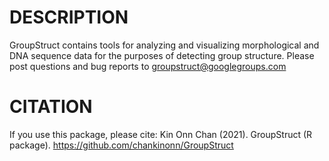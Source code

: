 # DESCRIPTION
GroupStruct contains tools for analyzing and visualizing morphological and DNA sequence data for the purposes of detecting group structure. Please post questions and bug reports to groupstruct@googlegroups.com

# CITATION
If you use this package, please cite:
Kin Onn Chan (2021). GroupStruct (R package). https://github.com/chankinonn/GroupStruct
